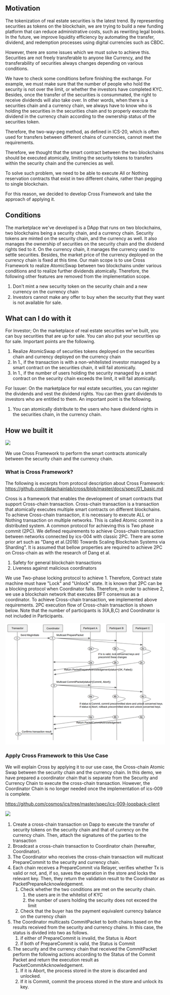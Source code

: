 ## Motivation

The tokenization of real estate securities is the latest trend. By representing securities as tokens on the blockchain, we are trying to build a new funding platform that can reduce administrative costs, such as rewriting legal books. In the future, we improve liquidity efficiency by automating the transfer, dividend, and redemption processes using digital currencies such as CBDC.

However, there are some issues which we must solve to achieve this. Securities are not freely transferable to anyone like Currency, and the transferability of securities always changes depending on various conditions.

We have to check some conditions before finishing the exchange.
For example, we must make sure that the number of people who hold the security is not over the limit, or whether the investors have completed KYC. Besides, once the transfer of the securities is consummated, the right to receive dividends will also take over. In other words, when there is a securities chain and a currency chain, we always have to know who is holding the securities in the securities chain and to properly execute the dividend in the currency chain according to the ownership status of the securities token.

Therefore, the two-way-peg method, as defined in ICS-20, which is often used for transfers between different chains of currencies, cannot meet the requirements.

Therefore, we thought that the smart contract between the two blockchains should be executed atomically, limiting the security tokens to transfers within the security chain and the currencies as well.

To solve such problem, we need to be able to execute All or Nothing reservation contracts that exist in two different chains, rather than pegging to single blockchain.

 For this reason, we decided to develop Cross Framework and take the approach of applying it.


## Conditions

The marketplace we've developed is a DApp that runs on two blockchains, two blockchains being a security chain, and a currency chain. Security tokens are minted on the security chain, and the currency as well.
It also manages the ownership of securities on the security chain and the dividend rights tied to it.
On the currency chain, it manages the currency used to settle securities.
Besides, the market price of the currency deployed on the currency chain is fixed at this time.
Our main scope is to use Cross Framework to realize AtomicSwap between two blockchains under various conditions and to realize further dividends atomically.
Therefore, the following other features are removed from the implementation scope.

1. Don't mint a new security token on the security chain and a new currency on the currency chain
2. Investors cannot make any offer to buy when the security that they want is not available for sale.


## What can I do with it

For Investor;
On the marketplace of real estate securities we've built, you can buy securities that are up for sale. You can also put your securities up for sale.
Important points are the following.


1. Realize AtomicSwap of securities tokens deployed on the securities chain and currency deployed on the currency chain
2. In 1., if the transaction is with a non-whitelisted investor managed by a smart contract on the securities chain, it will fail atomically. 
3. In 1., if the number of users holding the security managed by a smart contract on the security chain exceeds the limit, it will fail atomically.

For Issuer:
On the marketplace for real estate securities, you can register the dividends and vest the dividend rights. You can then grant dividends to investors who are entitled to them.
An important point is the following.


1. You can atomically distribute to the users who have dividend rights in the securities chain, in the currency chain.


## How we built it


![](https://paper-attachments.dropbox.com/s_0F6DCD9685A7E550C85AE36247CF7CA12491C4098A16C1FA21E01D92F5F393C2_1589170509476_pattern2.png)


We use Cross Framework to perform the smart contracts atomically between the security chain and the currency chain.

### What is Cross Framework?

The following is excerpts from protocol description about Cross Framework:
https://github.com/datachainlab/cross/blob/master/docs/spec/01_basic.md


Cross is a framework that enables the development of smart contracts that support Cross-chain transaction. Cross-chain transaction is a transaction that atomically executes multiple smart contracts on different blockchains.
To achieve Cross-chain transaction, it is necessary to execute ALL or Nothing transaction on multiple networks. This is called Atomic commit in a distributed system. A common protocol for achieving this is Two phase commit (2PC).
We defined requirements to achieve Cross-chain transaction between networks connected by ics-004 with classic 2PC. There are some prior art such as "Dang et al.(2018) Towards Scaling Blockchain Systems via Sharding". It is assumed that bellow properties are required to achieve 2PC on Cross-chain as with the research of Dang et al.

1. Safety for general blockchain transactions
2. Liveness against malicious coordinators

We use Two-phase locking protocol to achieve 1. Therefore, Contract state machine must have "Lock" and "Unlock" state.
It is known that 2PC can be a blocking protocol when Coordinator fails. Therefore, in order to achieve 2, we use a blockchain network that executes BFT consensus as a coordinator.
To achieve Cross-chain transaction, we implemented above requirements. 2PC execution flow of Cross-chain transaction is shown below. Note that the number of participants is 3(A,B,C) and Coordinator is not included in Participants.


![packet-flow.png](https://github.com/datachainlab/cross/blob/master/docs/images/packet-flow.png?raw=true)


### Apply Cross Framework to this Use Case

We will explain Cross by applying it to our use case, the Cross-chain Atomic Swap between the security chain and the currency chain.
In this demo, we have prepared a coordinator chain that is separate from the Security and Currency Chain to execute the cross-chain transaction. However, the Coordinator Chain is no longer needed once the implementation of ics-009 is complete.

https://github.com/cosmos/ics/tree/master/spec/ics-009-loopback-client

![](https://paper-attachments.dropbox.com/s_0F6DCD9685A7E550C85AE36247CF7CA12491C4098A16C1FA21E01D92F5F393C2_1589170870374_workflow.png)



1. Create a cross-chain transaction on Dapp to execute the transfer of security tokens on the security chain and that of currency on the currency chain. Then, attach the signatures of the parties to the transaction
2. Broadcast a cross-chain transaction to Coordinator chain (hereafter, Coordinator).
3. The Coordinator who receives the cross-chain transaction will multicast PrepareCommit to the security and currency chain.
4. Each chain receives a PrepareCommit via Relayer, verifies whether Tx is valid or not, and, if so, saves the operation in the store and locks the relevant key. Then, they return the validation result to the Coordinator as PacketPrepareAcknowledgement.
    1. Check whether the two conditions are met on the security chain.
        1. the users are in the whitelist of KYC
        2. the number of users holding the security does not exceed the limit
    2. Check that the buyer has the payment equivalent currency balance on the currency chain
5. The Coordinator multicasts CommitPacket to both chains based on the results received from the security and currency chains. In this case, the status is divided into two as follows.
    1. if either of PrepareCommit is invalid, the Status is Abort
    2. if both of PrepareCommit is valid, the Status is Commit
6. The security and the currency chain that received the CommitPacket perform the following actions according to the Status of the Commit Packet and return the execution result as PacketCommitAcknowledgement.
    1. If it is Abort, the process stored in the store is discarded and unlocked.
    2. If it is Commit, commit the process stored in the store and unlock its key.
